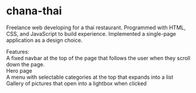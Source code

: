 # chana-thai

Freelance web developing for a thai restaurant. Programmed with HTML, CSS, and JavaScript to build experience. Implemented a single-page application as a design choice.

Features:  
A fixed navbar at the top of the page that follows the user when they scroll down the page.  
Hero page  
A menu with selectable categories at the top that expands into a list  
Gallery of pictures that open into a lightbox when clicked  
